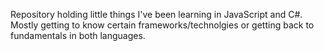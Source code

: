 Repository holding little things I've been learning in JavaScript and C#. Mostly getting to know certain frameworks/technolgies or getting back to fundamentals in both languages.